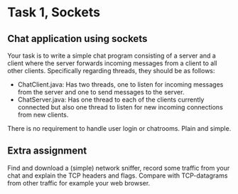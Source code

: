 # Task 1, Sockets
## Chat application using sockets

Your task is to write a simple chat program consisting of a server and a client where the server forwards incoming messages from a client to all other clients. Specifically regarding threads, they should be as follows:

* ChatClient.java: Has two threads, one to listen for incoming messages from the server and one to send messages to the server.
* ChatServer.java: Has one thread to each of the clients currently connected but also one thread to listen for new incoming connections from new clients.

There is no requirement to handle user login or chatrooms. Plain and simple.

## Extra assignment

Find and download a (simple) network sniffer, record some traffic from your chat and explain the TCP headers and flags. Compare with TCP-datagrams from other traffic for example your web browser.